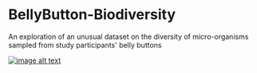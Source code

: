 # BellyButton-Biodiversity

 An exploration of an unusual dataset on the diversity of micro-organisms sampled from study participants' belly buttons
 

[![image alt text]('DataSets/BellyBotton.jpg')](https://bioucb.herokuapp.com/)
